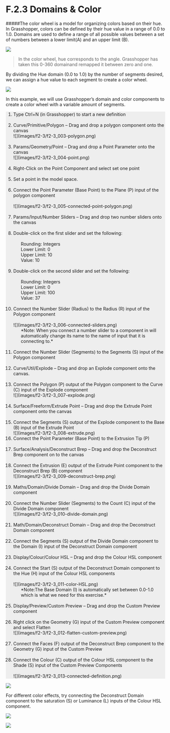 # F.2.3 Domains & Color

#####The color wheel is a model for organizing colors based on their hue. In Grasshopper, colors can be defined by their hue value in a range of 0.0 to 1.0. Domains are used to define a range of all possible values between a set of numbers between a lower limit(A) and an upper limit (B).

![](images/f2-3/f2-3_001-color-wheel.png)
>In the color wheel, hue corresponds to the angle. Grasshopper has taken this 0-360 domainand remapped it between zero and one.

By dividing the Hue domain (0.0 to 1.0) by the number of segments desired, we
can assign a hue value to each segment to create a color wheel.

![](images/f2-3/f2-3_002-segmented-color-wheels.png)

In this example, we will use Grasshopper’s domain and color components to
create a color wheel with a variable amount of segments.

<ol style="background-color:#EEEEEE">
<li>Type Ctrl+N (in Grasshopper) to start a new definition</li><br>
<li>Curve/Primitive/Polygon – Drag and drop a polygon component onto the
canvas
<br>
![](images/f2-3/f2-3_003-polygon.png)
</li><br>
<li>Params/Geometry/Point – Drag and drop a Point Parameter onto the
canvas
<br>
![](images/f2-3/f2-3_004-point.png)
</li><br>
<li>Right-Click on the Point Component and select set one point</li><br>
<li>Set a point in the model space.</li><br>
<li>Connect the Point Parameter (Base Point) to the Plane (P) input of the
polygon component
<br><br>
![](images/f2-3/f2-3_005-connected-point-polygon.png)
</li><br>
<li>Params/Input/Number Sliders – Drag and drop two number sliders onto
the canvas</li><br>
<li>Double-click on the first slider and set the following:
<ul><br>Rounding: Integers<br>
Lower Limit: 0<br>
Upper Limit: 10<br>
Value: 10</ul></li><br>
<li>Double-click on the second slider and set the following:
<ul><br>Rounding: Integers<br>
Lower Limit: 0<br>
Upper Limit: 100<br>
Value: 37</ul></li><br>
<li>Connect the Number Slider (Radius) to the Radius (R) input of the
Polygon component
<br><br>
![](images/f2-3/f2-3_006-connected-sliders.png)
<ul>*Note: When you connect a number slider to a component in will automatically change its name to the name of input that it is connecting to.*</ul>
</li><br>
<li>Connect the Number Slider (Segments) to the Segments (S) input of the
Polygon component</li><br>
<li>Curve/Util/Explode – Drag and drop an Explode component onto the
canvas.</li><br>
<li>Connect the Polygon (P) output of the Polygon component to the Curve
(C) input of the Explode component
<br>
![](images/f2-3/f2-3_007-explode.png)
</li><br>
<li>Surface/Freeform/Extrude Point – Drag and drop the Extrude Point
component onto the canvas</li><br>
<li>Connect the Segments (S) output of the Explode component to the Base
(B) input of the Extrude Point
<br>
![](images/f2-3/f2-3_008-extrude.png)
<li>Connect the Point Parameter (Base Point) to the Extrusion Tip (P)</li><br>
<li>Surface/Analysis/Deconstruct Brep – Drag and drop the Deconstruct
Brep component on to the canvas</li><br>
<li>Connect the Extrusion (E) output of the Extrude Point component to the
Deconstruct Brep (B) component
<br>
![](images/f2-3/f2-3_009-deconstruct-brep.png)
</li><br>
<li>Maths/Domain/Divide Domain – Drag and drop the Divide Domain
component</li><br>
<li>Connect the Number Slider (Segments) to the Count (C) input of the
Divide Domain component
<br>
![](images/f2-3/f2-3_010-divide-domain.png)
</li><br>
<li>Math/Domain/Deconstruct Domain – Drag and drop the Deconstruct
Domain component</li><br>
<li>Connect the Segments (S) output of the Divide Domain component to the Domain (I) input of the Deconstruct Domain component</li><br>
<li>Display/Colour/Colour HSL – Drag and drop the Colour HSL component</li><br>
<li>Connect the Start (S) output of the Deconstruct Domain component to the Hue (H) input of the Colour HSL components
<br><br>
![](images/f2-3/f2-3_011-color-HSL.png)
<ul>*Note:The Base Domain (I) is automatically set between 0.0-1.0 which is what we need for this exercise.*</ul>
</li><br>
<li>Display/Preview/Custom Preview – Drag and drop the Custom Preview component</li><br>
<li>Right click on the Geometry (G) input of the Custom Preview component and select Flatten
<br>
![](images/f2-3/f2-3_012-flatten-custom-preview.png)
</li><br>
<li>Connect the Faces (F) output of the Deconstruct Brep component to the Geometry (G) input of the Custom Preview</li><br>
<li>Connect the Colour (C) output of the Colour HSL component to the Shade (S) input of the Custom Preview Components
<br><br>
![](images/f2-3/f2-3_013-connected-definition.png)
</li>
</ol>

![](images/f2-3/f2-3_014-example-result.png)

For different color effects, try connecting the Deconstruct Domain component to the saturation (S) or Luminance (L) inputs of the Colour HSL component.

![](images/f2-3/f2-3_015-saturation.png)

![](images/f2-3/f2-3_016-large-example.png)

